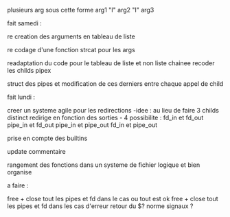 plusieurs arg sous cette forme 
arg1 "I" arg2 "I" arg3

fait samedi :

re creation des arguments en tableau de liste

re codage d'une fonction strcat pour les args

readaptation du code pour le tableau de liste et non liste chainee
recoder les childs pipex

struct des pipes et modification de ces derniers entre chaque appel de child

fait lundi :

creer un systeme agile pour les redirections
	-idee : au lieu de faire 3 childs distinct redirige en fonction des sorties 
	- 4 possibilite : fd_in et fd_out
					  pipe_in et fd_out
					  pipe_in et pipe_out
					  fd_in et pipe_out

prise en compte des builtins

update commentaire

rangement des fonctions dans un systeme de fichier logique et bien organise

a faire :

free + close tout les pipes et fd dans le cas ou tout est ok
free + close tout les pipes et fd dans les cas d'erreur
retour du $?
norme
signaux ?
